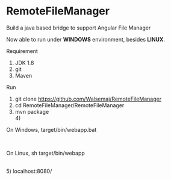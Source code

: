 # RemoteFileManager
Build a java based bridge to support Angular File Manager

Now able to run under <b>WINDOWS</b> environment, besides <b>LINUX</b>.

Requirement
1) JDK 1.8<br>
2) git<br>
3) Maven<br>

Run
1) git clone https://github.com/Walsemaj/RemoteFileManager<br>
2) cd RemoteFileManager/RemoteFileManager<br>
3) mvn package<br>
4)<br>
<p>    On Windows, target/bin/webapp.bat</p><br>
<p>    On Linux, sh target/bin/webapp</p><br>
5) localhost:8080/<br>
